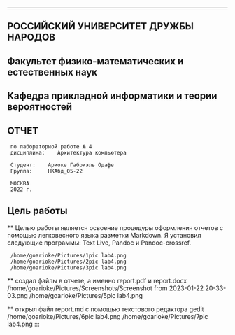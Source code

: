 ---
##   РОССИЙСКИЙ УНИВЕРСИТЕТ ДРУЖБЫ НАРОДОВ
##   Факультет физико-математических и естественных наук
##   Кафедра прикладной информатики и теории вероятностей

##   ОТЧЕТ 
     по лабораторной работе № 4
     дисциплина:	Архитектура компьютера
     
     Студент:    Ариоке Габриэль Одафе
     Группа:     НКАбд_05-22
     
     МОСКВА
     2022 г.
     
##   Цель работы 
**   Целью работы является освоение процедуры оформления отчетов с помощью легковесного языка разметки Markdown. 
     Я установил следующие программы: Text Live, Pandoc и Pandoc-crossref.
     
     /home/goarioke/Pictures/1pic lab4.png
     /home/goarioke/Pictures/2pic lab4.png
     /home/goarioke/Pictures/3pic lab4.png
     
**   создал файлы в отчете, а именно report.pdf и report.docx
     /home/goarioke/Pictures/Screenshots/Screenshot from 2023-01-22 20-33-03.png
     /home/goarioke/Pictures/5pic lab4.png
     
**   открыл файл report.md с помощью текстового редактора gedit
     /home/goarioke/Pictures/6pic lab4.png
     /home/goarioke/Pictures/7pic lab4.png
:::
